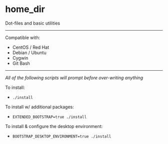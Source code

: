 home_dir
========

Dot-files and basic utilities

---

Compatible with:

- CentOS / Red Hat
- Debian / Ubuntu
- Cygwin
- Git Bash

---

_All of the following scripts will prompt before over-writing anything_

To install:

- `./install`

To install w/ additional packages:

- `EXTENDED_BOOTSTRAP=true ./install`

To install & configure the desktop environment:

- `BOOTSTRAP_DESKTOP_ENVIRONMENT=true ./install`
